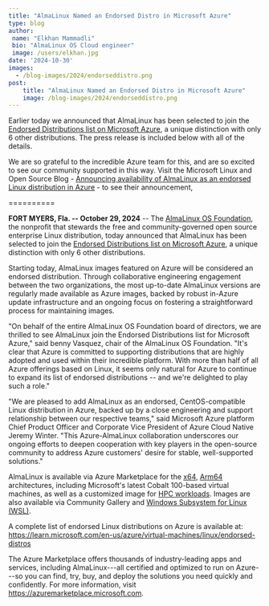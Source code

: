 ```yaml
---
title: "AlmaLinux Named an Endorsed Distro in Microsoft Azure"
type: blog
author: 
 name: "Elkhan Mammadli"
 bio: "AlmaLinux OS Cloud engineer"
 image: /users/elkhan.jpg
date: '2024-10-30'
images:
  - /blog-images/2024/endorseddistro.png
post:
    title: "AlmaLinux Named an Endorsed Distro in Microsoft Azure"
    image: /blog-images/2024/endorseddistro.png
---
```


Earlier today we announced that AlmaLinux has been selected to join the [Endorsed Distributions list on Microsoft Azure](https://learn.microsoft.com/en-us/azure/virtual-machines/linux/endorsed-distros), a unique distinction with only 6 other distributions. The press release is included below with all of the details. 

We are so grateful to the incredible Azure team for this, and are so excited to see our community supported in this way. Visit the Microsoft Linux and Open Source Blog - [Announcing availability of AlmaLinux as an endorsed Linux distribution in Azure](https://techcommunity.microsoft.com/t5/linux-and-open-source-blog/announcing-availability-of-almalinux-as-an-endorsed-linux/ba-p/4282201) - to see their announcement, 

==========

**FORT MYERS, Fla. -- October 29, 2024** -- The [AlmaLinux OS Foundation](https://almalinux.org/), the nonprofit that stewards the free and community-governed open source enterprise Linux distribution, today announced that AlmaLinux has been selected to join the [Endorsed Distributions list on Microsoft Azure](https://learn.microsoft.com/en-us/azure/virtual-machines/linux/endorsed-distros), a unique distinction with only 6 other distributions.

Starting today, AlmaLinux images featured on Azure will be considered an endorsed distribution. Through collaborative engineering engagement between the two organizations, the most up-to-date AlmaLinux versions are regularly made available as Azure images, backed by robust in-Azure update infrastructure and an ongoing focus on fostering a straightforward process for maintaining images.

"On behalf of the entire AlmaLinux OS Foundation board of directors, we are thrilled to see AlmaLinux join the Endorsed Distributions list for Microsoft Azure," said benny Vasquez, chair of the AlmaLinux OS Foundation. "It's clear that Azure is committed to supporting distributions that are highly adopted and used within their incredible platform. With more than half of all Azure offerings based on Linux, it seems only natural for Azure to continue to expand its list of endorsed distributions -- and we're delighted to play such a role."

"We are pleased to add AlmaLinux as an endorsed, CentOS-compatible Linux distribution in Azure, backed up by a close engineering and support relationship between our respective teams," said Microsoft Azure platform Chief Product Officer and Corporate Vice President of Azure Cloud Native Jeremy Winter. "This Azure-AlmaLinux collaboration underscores our ongoing efforts to deepen cooperation with key players in the open-source community to address Azure customers' desire for stable, well-supported solutions."

AlmaLinux is available via Azure Marketplace for the [x64](https://azuremarketplace.microsoft.com/en-us/marketplace/apps/almalinux.almalinux-x86_64), [Arm64](https://azuremarketplace.microsoft.com/en-us/marketplace/apps/almalinux.almalinux-arm) architectures, including Microsoft's latest Cobalt 100-based virtual machines, as well as a customized image for [HPC workloads](https://azuremarketplace.microsoft.com/en-us/marketplace/apps/almalinux.almalinux-hpc). Images are also available via Community Gallery and [Windows Subsystem for Linux (WSL)](https://wiki.almalinux.org/documentation/wsl).

A complete list of endorsed Linux distributions on Azure is available at: <https://learn.microsoft.com/en-us/azure/virtual-machines/linux/endorsed-distros>

The Azure Marketplace offers thousands of industry-leading apps and services, including AlmaLinux---all certified and optimized to run on Azure---so you can find, try, buy, and deploy the solutions you need quickly and confidently. For more information, visit <https://azuremarketplace.microsoft.com>.
